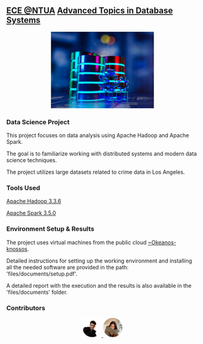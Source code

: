 ## [ECE @NTUA](https://www.ece.ntua.gr/en/undergraduate/info) [Advanced Topics in Database Systems](https://www.ece.ntua.gr/en/undergraduate/courses/3189)

<p align="center">
  <img src="/files/photos/atds.png" alt="ATDS's Custom Image" width="270" height="200" />
</p>

### Data Science Project
This project focuses on data analysis using Apache Hadoop and Apache Spark. 

The goal is to familiarize working with distributed systems and modern data science techniques. 

The project utilizes large datasets related to crime data in Los Angeles.

### Tools Used
[Apache Hadoop 3.3.6](https://hadoop.apache.org/) 

[Apache Spark 3.5.0](https://spark.apache.org/)

### Environment Setup & Results
The project uses virtual machines from the public cloud [~Okeanos-knossos](https://okeanos-knossos.grnet.gr/home/). 

Detailed instructions for setting up the working environment and installing all the needed software are provided in the path: 'files/documents/setup.pdf'.

A detailed report with the execution and the results is also available in the 'files/documents' folder.

### Contributors
<p align="center">
    <a href="https://github.com/VikentiosVitalis">
      <img src="/files/photos/vikentios.png" width="10%">
    </a>  
    <a href="https://github.com/korinaak">
      <img src="/files/photos/korina.png" width="10%">
    </a>  
<p>